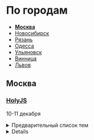 # По городам

- **[Москва](#Москва)**
- [Новосибирск](#Новосибирск)
- [Рязань](#Рязань)
- [Одесса](#Одесса)
- [Ульяновск](#Ульяновск)
- [Винница](#Винница)
- [Львов](#Львов)

## Москва

### [HolyJS](https://holyjs-moscow.ru/)

10-11 декабря

<details>
  <summary>Предварительный список тем</summary>
  
  - Архитектура современных JS-приложений
  - Node.js: best practices, performance, memory management
  - JS и спецификация ECMAScript
  - Практика применения ES6 и ES7
  - Оптимизация JS-приложений
  - Функциональное программирование на JS
  - Kлиент-серверная синхронизация
  - Тестирование приложений
  - Работа с графикой (WebGL, D3.js и т.п.)
  - Web API (Bluetooth, Network API, IndexedDB, Web Notifications и т.п.)
  - WebAssembly
  - JS engines
  - JS на устройствах
  - Progressive Web Apps
  - Desktop apps (Electron и т.п.)
  - Babel
  - Web developer workflow
</details>




<details>

## Одесса

### [WebCamp'17](http://webcamp.in.ua)

7–9 июля

## Ульяновск

### [Ulcamp-2017](https://2017.ulcamp.ru/)

14–16 июля

<details>
  <summary>Доклады</summary>

- «Личная эффективность: исповедь человека, который ничего не успевает», Алексей Бородкин (Notamedia)
- «Что программисту нужно знать про дизайн», Алексей Бородкин (Notamedia)
- «Влияние IT на тракерские пути: сказки о том, как один стартап baas использовал, табличку users в трех базах хранил и на лиспе писал», Андрей Неверов (Trucker Path)
- «Личная и корпоративная информационная безопасность — как не остаться в дураках», Самат Галимов (Meduza)
- «Пуши, а особенно веб-пуши — портал в ад», Самат Галимов (Meduza)
  
</details>

## Винница

### [VinnytsiaJS](http://vinnytsiajs.org/)

5 августа

<details>
  <summary>Доклады</summary>

  - «Accelerated Mobile Pages: Making the Web Fast and Compelling», Denis Vlassenko
  - «Custom CLI tools in the project. Flexibility and comfort for every day tasks automatisation. Command line tools in NodeJS: How to create, where to use, how to adopt for the project. General overview, tools, common tasks etc.», Denis Kuzin
  - «React Next - Fiber and Some other neat things», Yevhen Shemet
  - «Implementing UI testing using screenshots in CI process», Sergey Puzankov
  - «Multipackages applications: what? why? when?», Andrey Kucherenko
  - «PWA - native apps power in web», Borys Mohyla
  
</details>

## Львов

### [LvivJS](http://www.lvivjs.org.ua/)

26 августа
